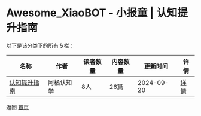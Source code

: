 # Awesome_XiaoBOT - 小报童 | 认知提升指南

以下是该分类下的所有专栏：

| 名称 | 作者 | 读者数量 | 内容数量 | 更新时间 | 详情 |
|------|------|----------|----------|----------|------|
| [认知提升指南](https://xiaobot.net/p/tirenzhi?refer=0b133df9-27dc-423b-8101-639049001c13) | 阿橘认知学 | 8人 | 26篇 |  2024-09-20 | [详情](data/tirenzhi.md) |


返回 [首页](../README.md)
